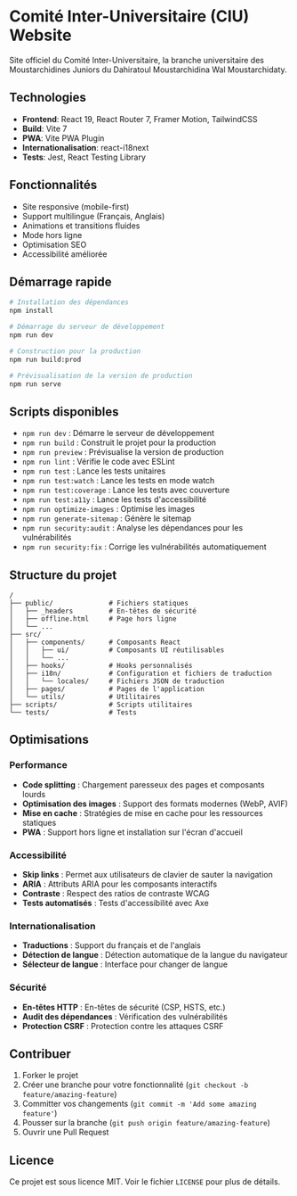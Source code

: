 # Comité Inter-Universitaire (CIU) Website

Site officiel du Comité Inter-Universitaire, la branche universitaire des Moustarchidines Juniors du Dahiratoul Moustarchidina Wal Moustarchidaty.

## Technologies

- **Frontend**: React 19, React Router 7, Framer Motion, TailwindCSS
- **Build**: Vite 7
- **PWA**: Vite PWA Plugin
- **Internationalisation**: react-i18next
- **Tests**: Jest, React Testing Library

## Fonctionnalités

- Site responsive (mobile-first)
- Support multilingue (Français, Anglais)
- Animations et transitions fluides
- Mode hors ligne
- Optimisation SEO
- Accessibilité améliorée

## Démarrage rapide

```bash
# Installation des dépendances
npm install

# Démarrage du serveur de développement
npm run dev

# Construction pour la production
npm run build:prod

# Prévisualisation de la version de production
npm run serve
```

## Scripts disponibles

- `npm run dev` : Démarre le serveur de développement
- `npm run build` : Construit le projet pour la production
- `npm run preview` : Prévisualise la version de production
- `npm run lint` : Vérifie le code avec ESLint
- `npm run test` : Lance les tests unitaires
- `npm run test:watch` : Lance les tests en mode watch
- `npm run test:coverage` : Lance les tests avec couverture
- `npm run test:a11y` : Lance les tests d'accessibilité
- `npm run optimize-images` : Optimise les images
- `npm run generate-sitemap` : Génère le sitemap
- `npm run security:audit` : Analyse les dépendances pour les vulnérabilités
- `npm run security:fix` : Corrige les vulnérabilités automatiquement

## Structure du projet

```
/
├── public/              # Fichiers statiques
│   ├── _headers         # En-têtes de sécurité
│   ├── offline.html     # Page hors ligne
│   └── ...
├── src/
│   ├── components/      # Composants React
│   │   ├── ui/          # Composants UI réutilisables
│   │   └── ...
│   ├── hooks/           # Hooks personnalisés
│   ├── i18n/            # Configuration et fichiers de traduction
│   │   └── locales/     # Fichiers JSON de traduction
│   ├── pages/           # Pages de l'application
│   └── utils/           # Utilitaires
├── scripts/             # Scripts utilitaires
└── tests/               # Tests
```

## Optimisations

### Performance

- **Code splitting** : Chargement paresseux des pages et composants lourds
- **Optimisation des images** : Support des formats modernes (WebP, AVIF)
- **Mise en cache** : Stratégies de mise en cache pour les ressources statiques
- **PWA** : Support hors ligne et installation sur l'écran d'accueil

### Accessibilité

- **Skip links** : Permet aux utilisateurs de clavier de sauter la navigation
- **ARIA** : Attributs ARIA pour les composants interactifs
- **Contraste** : Respect des ratios de contraste WCAG
- **Tests automatisés** : Tests d'accessibilité avec Axe

### Internationalisation

- **Traductions** : Support du français et de l'anglais
- **Détection de langue** : Détection automatique de la langue du navigateur
- **Sélecteur de langue** : Interface pour changer de langue

### Sécurité

- **En-têtes HTTP** : En-têtes de sécurité (CSP, HSTS, etc.)
- **Audit des dépendances** : Vérification des vulnérabilités
- **Protection CSRF** : Protection contre les attaques CSRF

## Contribuer

1. Forker le projet
2. Créer une branche pour votre fonctionnalité (`git checkout -b feature/amazing-feature`)
3. Committer vos changements (`git commit -m 'Add some amazing feature'`)
4. Pousser sur la branche (`git push origin feature/amazing-feature`)
5. Ouvrir une Pull Request

## Licence

Ce projet est sous licence MIT. Voir le fichier `LICENSE` pour plus de détails.